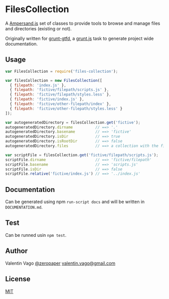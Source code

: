 # FilesCollection

A [Ampersand.js](http://ampersandjs.com) set of classes to provide tools
to browse and manage files and directories (existing or not).

Originally written for [grunt-gtfd](http://github.com/zeropaper/grunt-gtfd),
a [grunt.js](http://gruntjs.com) task to generate project wide documentation.

## Usage

```js
var FilesCollection = require('files-collection');

var filesCollection = new FilesCollection([
  { filepath: 'index.js' },
  { filepath: 'fictive/filepath/scripts.js' },
  { filepath: 'fictive/filepath/styles.less' },
  { filepath: 'fictive/index.js' },
  { filepath: 'fictive/other-filepath/index' },
  { filepath: 'fictive/other-filepath/styles.less' }
]);

var autogeneratedDirectory = filesCollection.get('fictive');
autogeneratedDirectory.dirname          // ==> '.'
autogeneratedDirectory.basename         // ==> 'fictive'
autogeneratedDirectory.isDir            // ==> true
autogeneratedDirectory.isRootDir        // ==> false
autogeneratedDirectory.files            // ==> a collection with the files and directories

var scriptFile = filesCollection.get('fictive/filepath/scripts.js');
scriptFile.dirname                      // ==> 'fictive/filepath'
scriptFile.basename                     // ==> 'scripts.js'
scriptFile.isDir                        // ==> false
scriptFile.relative('fictive/index.js') // ==> '../index.js'
```

## Documentation

Can be generated using npm `run-script docs` and will be written in `DOCUMENTATION.md`.

## Test

Can be runned usin `npm test`.

## Author

Valentin Vago [@zeropaper](http://twitter.com/zeropaper) valentin.vago@gmail.com

## License

[MIT](./LICENSE)
